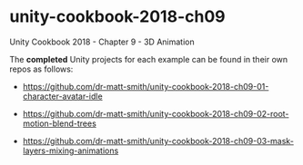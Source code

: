 # unity-cookbook-2018-ch09
Unity Cookbook 2018 - Chapter 9 - 3D Animation

The **completed** Unity projects for each example can be found in their own repos as follows:

- https://github.com/dr-matt-smith/unity-cookbook-2018-ch09-01-character-avatar-idle

- https://github.com/dr-matt-smith/unity-cookbook-2018-ch09-02-root-motion-blend-trees

- https://github.com/dr-matt-smith/unity-cookbook-2018-ch09-03-mask-layers-mixing-animations


